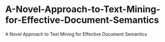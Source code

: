 # A-Novel-Approach-to-Text-Mining-for-Effective-Document-Semantics
A Novel Approach to Text Mining for Effective Document Semantics
